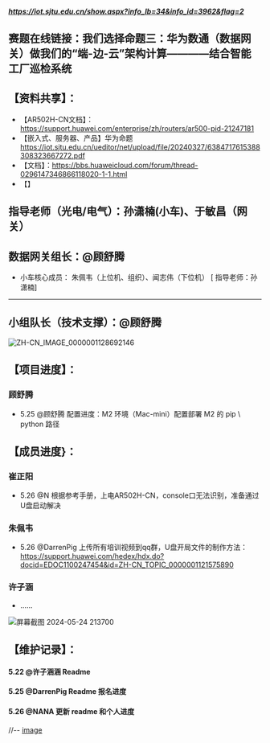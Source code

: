 
##### https://iot.sjtu.edu.cn/show.aspx?info_lb=34&info_id=3962&flag=2

## 赛题在线链接：我们选择命题三：华为数通（数据网关）做我们的“端-边-云”架构计算————结合智能工厂巡检系统


## 【资料共享】：
- 【AR502H-CN文档】：https://support.huawei.com/enterprise/zh/routers/ar500-pid-21247181
- 【嵌入式、服务器、产品】华为命题 https://iot.sjtu.edu.cn/ueditor/net/upload/file/20240327/6384717615388308323667272.pdf
- 【文档】：https://bbs.huaweicloud.com/forum/thread-0296147346866118020-1-1.html
- 【】


## 指导老师（光电/电气）：孙潇楠(小车)、于敏昌（网关）
数据网关组长：@顾舒腾
-- 

- 小车核心成员：
朱佩韦（上位机、组织）、闻志伟（下位机）
[ 指导老师：孙潇楠]
---
## 小组队长（技术支撑）：@顾舒腾
![ZH-CN_IMAGE_0000001128692146](https://github.com/Darrenpig/new_energy_coder_club/assets/121377489/f96deabf-d2ad-4f49-ae67-1429fe083967)
## 【项目进度】：
### 顾舒腾
- 5.25 @顾舒腾 配置进度：M2 环境（Mac-mini）配置部署 M2 的 pip \ python 路径

## 【成员进度}：

### 崔正阳
- 5.26 @N 根据参考手册，上电AR502H-CN，console口无法识别，准备通过U盘启动解决
### 朱佩韦
- 5.26 @DarrenPig 上传所有培训视频到qq群，U盘开局文件的制作方法： https://support.huawei.com/hedex/hdx.do?docid=EDOC1100247454&id=ZH-CN_TOPIC_0000001121575890
### 许子涵
- ......

![屏幕截图 2024-05-24 213700](https://github.com/Darrenpig/new_energy_coder_club/assets/121377489/7d0ab8dd-dd18-4bd3-9dc0-f894d524487e)




## 【维护记录】：
#### 5.22 @许子涵涵 Readme
#### 5.25 @DarrenPig Readme 报名进度
#### 5.26 @NANA 更新 readme 和个人进度
//-- [image](https://github.com/Darrenpig/new_energy_coder_club/assets/121377489/edcd5d03-6302-4b3d-a101-c7996590ace7)


